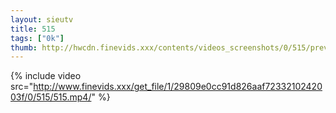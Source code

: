 ```yaml
--- 
layout: sieutv
title: 515
tags: ["0k"]
thumb: http://hwcdn.finevids.xxx/contents/videos_screenshots/0/515/preview.mp4.jpg
---
```

{% include video src="http://www.finevids.xxx/get_file/1/29809e0cc91d826aaf7233210242003f/0/515/515.mp4/" %} 
